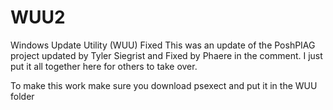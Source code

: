 # WUU2
Windows Update Utility (WUU) Fixed
This was an update of the PoshPIAG project updated by Tyler Siegrist and Fixed by Phaere in the comment. I just put it all together here for others to take over.

To make this work make sure you download psexect and put it in the WUU folder
